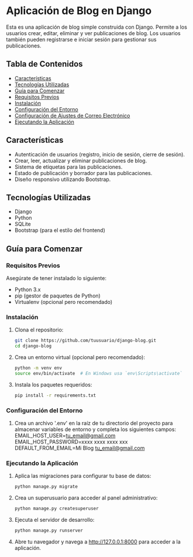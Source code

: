# Aplicación de Blog en Django

Esta es una aplicación de blog simple construida con Django. Permite a los usuarios crear, editar, eliminar y ver publicaciones de blog. Los usuarios también pueden registrarse e iniciar sesión para gestionar sus publicaciones.

## Tabla de Contenidos

- [Características](#características)
- [Tecnologías Utilizadas](#tecnologías-utilizadas)
- [Guía para Comenzar](#guía-para-comenzar)
- [Requisitos Previos](#requisitos-previos)
- [Instalación](#instalación)
- [Configuración del Entorno](#configuración-del-entorno)
- [Configuración de Ajustes de Correo Electrónico](#configuración-de-ajustes-de-correo-electrónico)
- [Ejecutando la Aplicación](#ejecutando-la-aplicación)

## Características

- Autenticación de usuarios (registro, inicio de sesión, cierre de sesión).
- Crear, leer, actualizar y eliminar publicaciones de blog.
- Sistema de etiquetas para las publicaciones.
- Estado de publicación y borrador para las publicaciones.
- Diseño responsivo utilizando Bootstrap.

## Tecnologías Utilizadas

- Django
- Python
- SQLite
- Bootstrap (para el estilo del frontend)

## Guía para Comenzar

### Requisitos Previos

Asegúrate de tener instalado lo siguiente:

- Python 3.x
- pip (gestor de paquetes de Python)
- Virtualenv (opcional pero recomendado)

### Instalación

1. Clona el repositorio:

   ```bash
   git clone https://github.com/tuusuario/django-blog.git
   cd django-blog
    ```

2. Crea un entorno virtual (opcional pero recomendado):
    ```bash
    python -m venv env
    source env/bin/activate  # En Windows usa `env\Scripts\activate`
    ```

3. Instala los paquetes requeridos:
    ```bash
    pip install -r requirements.txt
    ```

### Configuración del Entorno

1. Crea un archivo '.env' en la raíz de tu directorio del proyecto para almacenar variables de entorno y completa los siguientes campos:
    <span>EMAIL_HOST_USER=tu_email@gmail.com</span>
    <span>EMAIL_HOST_PASSWORD=xxxx xxxx xxxx xxx</span>
    <span>DEFAULT_FROM_EMAIL=Mi Blog <tu_email@gmail.com></span>

### Ejecutando la Aplicación

1. Aplica las migraciones para configurar tu base de datos:
    ```bash
    python manage.py migrate
    ```

2. Crea un superusuario para acceder al panel administrativo:
    ```bash
    python manage.py createsuperuser
    ```

3. Ejecuta el servidor de desarrollo:
    ```bash
    python manage.py runserver
    ```

4. Abre tu navegador y navega a http://127.0.0.1:8000 para acceder a la aplicación.
